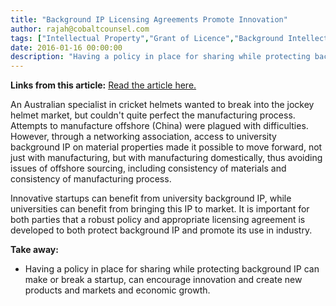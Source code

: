 ```yaml
---
title: "Background IP Licensing Agreements Promote Innovation"
author: rajah@cobaltcounsel.com
tags: ["Intellectual Property","Grant of Licence","Background Intellectual Property","Commercial Activities","Rajah"]
date: 2016-01-16 00:00:00
description: "Having a policy in place for sharing while protecting background IP can make or break a startup"
---
```


**Links from this article:**
[Read the article here.](http://www.manmonthly.com.au/Features/Cricket-specialist-Albion-to-finally-head-into-1)

An Australian specialist in cricket helmets wanted to break into the jockey helmet market, but couldn't quite perfect the manufacturing process. Attempts to manufacture offshore (China) were plagued with difficulties. However, through a networking association, access to university background IP on material properties made it possible to move forward, not just with manufacturing, but with manufacturing domestically, thus avoiding issues of offshore sourcing, including consistency of materials and consistency of manufacturing process.

Innovative startups can benefit from university background IP, while universities can benefit from bringing this IP to market. It is important for both parties that a robust policy and appropriate licensing agreement is developed to both protect background IP and promote its use in industry.

**Take away:**
- Having a policy in place for sharing while protecting background IP can make or break a startup, can encourage innovation and create new products and markets and economic growth.

 
